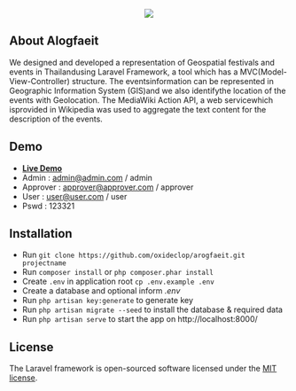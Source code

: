 <p align="center"><img src="https://arogfaeit.gq/public/images/logo.png"></p>


## About Alogfaeit

We designed and developed a representation of Geospatial festivals and events in Thailandusing Laravel Framework, a tool which has a MVC(Model-View-Controller) structure.  The  eventsinformation can  be  represented  in Geographic Information System (GIS)and we also identifythe  location  of  the  events with  Geolocation. The MediaWiki  Action  API,  a  web  servicewhich isprovided  in  Wikipedia was  used  to aggregate the text content for the description of the events.


## Demo

* **[Live Demo](https://arogfaeit.gq/)**
* Admin : admin@admin.com / admin
* Approver : approver@approver.com / approver
* User : user@user.com / user
* Pswd : 123321

## Installation

* Run `git clone https://github.com/oxideclop/arogfaeit.git projectname`
* Run `composer install` or `php composer.phar install`
* Create `.env` in application root `cp .env.example .env`
* Create a database and optional inform *.env*
* Run `php artisan key:generate` to generate key
* Run `php artisan migrate --seed` to install the database & required data
* Run `php artisan serve` to start the app on http://localhost:8000/

## License

The Laravel framework is open-sourced software licensed under the [MIT license](https://opensource.org/licenses/MIT).
